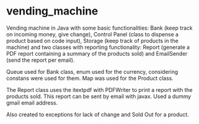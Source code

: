 # vending_machine

Vending machine in Java with some basic functionalities: Bank (keep track on incoming money, give change), Control Panel (class to dispense a product based on code input), Storage (keep track of products in the machine) and two classes with reporting functionality: Report (generate a PDF report containing a summary of the products sold) and EmailSender (send the report per email).

Queue used for Bank class, enum used for the currency, considering constans were used for them. Map was used for the Product class.

The Report class uses the itextpdf with PDFWriter to print a report with the products sold. This report can be sent by email with javax. Used a dummy gmail email address.

Also created to exceptions for lack of change and Sold Out for a product.
